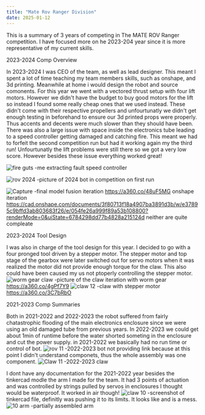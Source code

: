 ```yaml
---
title: "Mate Rov Ranger Division"
date: 2025-01-12
---
```


This is a summary of 3 years of competing in The MATE ROV Ranger competition. I have focused more on he 2023-204 year since it is more representative of my current skills.

2023-2024 Comp Overview

In 2023-2024 I was CEO of the team, as well as lead designer. This meant I spent a lot of time teaching my team members skills, such as onshape, and 3d printing. Meanwhile at home i would design the robot and source comonents. For this year we went with a vectored thrust setup with four lift motors. However we didn't have the budget to buy good motors for the lift so instead I found some really cheap ones that we used instead. These didn't come with their respective propellers and unfourtunatly we didn't get enough testing in beforehand to ensure our 3d printed props were properly. Thus accents and decents were much slower than they should have been. There was also a large issue with space inside the electronics tube leading to a speed controller getting damaged and catching fire. This meant we had to forfeit the second competition run but had it working again my the third run! Unfourtunatly the lift problems were still there so we got a very low score. However besides these issue everything worked great!

![fire guts](https://github.com/user-attachments/assets/c8926b98-f839-49f0-b4c0-b22895926c78)
-me extracting fault speed controller

![rov 2024](https://github.com/user-attachments/assets/11a72827-c1f4-4334-a95e-c16565a2a2a9)
-picture of 2024 bot in competition on first run

![Capture](https://github.com/user-attachments/assets/d08d86c6-e683-4a25-b66a-7280278105ba)
-final model fusion iteration https://a360.co/48uF5MG onshape iteration https://cad.onshape.com/documents/3f80713f18a4907ba3891d3b/w/e37895c9bffd3ab803683f26/e/054fe26a999f89a53b108800?renderMode=0&uiState=6784298dd77b4828a215124d neither are quite compleate


2023-2024 Tool Design 

I was also in charge of the tool design for this year. I decided to go with a four pronged tool driven by a stepper motor. The stepper motor and top stage of the gearbox were later switched out for servo motors when it was realized the motor did not provide enough torque for the claw. This also could have been caused my us not ptoperly controlling the stepper motor. 
![worm gear claw](https://github.com/user-attachments/assets/8935afbd-3c8b-42c7-a2a2-7c1691c329a7)
-picture of the claw iteration with worm gear https://a360.co/4gPf7Y9
![claw 12](https://github.com/user-attachments/assets/d367775c-f67d-49af-8db8-da9049ef3e6b)
-claw with stepper motor https://a360.co/3C7bRbO

2021-2023 Comp Summaries

Both in 2021-2022 and 2022-2023 the robot suffered from fairly chatastrophic flooding of the main electronics enclosure since we were using an old damaged tube from previous years. In 2022-2023 we could get about 1min of runtime before the water shorted someting in the enclosure and cut the power supply. in 2021-2022 we basically had no run time or control of bot. 
![rov 11](https://github.com/user-attachments/assets/1c6d1e2a-799c-4b69-8c9e-bfa4ef17c041)
-2022-2023 bot not providing link because at this point I didn't understand componets, thus the whole assembly was one component.
![Claw 11](https://github.com/user-attachments/assets/2f9d880c-781b-44a8-8247-9572fff7ea8d)
-2022-2023 claw

I dont have any documentation for the 2021-2022 year besides the tinkercad modle the arm I made for the team. It had 3 points of actuation and was controlled by strings pulled by servos in enclosures I thought would be waterproof. It worked in air though!
![claw 10](https://github.com/user-attachments/assets/6f6f9be3-20c2-4518-9b77-501cd2680c0f)
-screenshot of tinkercad file, definitly was pushing it to its limits. It looks like and is a mess.
![10 arm](https://github.com/user-attachments/assets/370704fa-9b48-4fc0-9a57-219605003686)
-partially assembled arm



